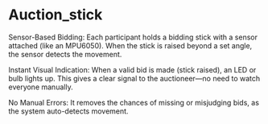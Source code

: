 # Auction_stick
Sensor-Based Bidding: Each participant holds a bidding stick with a sensor attached (like an MPU6050).
When the stick is raised beyond a set angle, the sensor detects the movement.

Instant Visual Indication: When a valid bid is made (stick raised), an LED or bulb lights up.
This gives a clear signal to the auctioneer—no need to watch everyone manually.

No Manual Errors: It removes the chances of missing or misjudging bids, as the system auto-detects movement.
